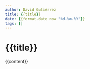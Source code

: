 ```yaml
---
author: David Gutiérrez 
title: {{title}}
date: {{format-date now "%d-%m-%Y"}}
tags: []
---
```


# {{title}}

{{content}}
